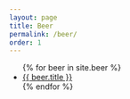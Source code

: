 ```yaml
---
layout: page
title: Beer
permalink: /beer/
order: 1
---
```


<ul>
	{% for beer in site.beer %}
		<li><a href="{{ beer.url | prepend: site.baseurl }}">{{ beer.title }}</a></li>
	{% endfor %}
</ul>